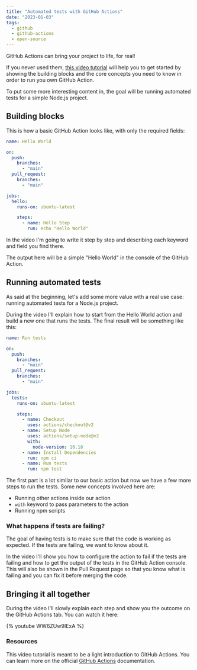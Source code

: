 ```yaml
---
title: "Automated tests with GitHub Actions"
date: "2023-01-03"
tags:
  - github
  - github-actions
  - open-source
---
```


GitHub Actions can bring your project to life, for real!

If you never used them, [this video tutorial](https://youtu.be/WW6ZUw9IExA) will help you to get started by showing the building blocks and the core concepts you need to know in order to run you own GitHub Action.

To put some more interesting content in, the goal will be running automated tests for a simple Node.js project.

## Building blocks

This is how a basic GitHub Action looks like, with only the required fields:

```yaml
name: Hello World

on:
  push:
    branches:
      - "main"
  pull_request:
    branches:
      - "main"

jobs:
  hello:
    runs-on: ubuntu-latest

    steps:
      - name: Hello Step
        run: echo "Hello World"
```

In the video I'm going to write it step by step and describing each keyword and field you find there.

The output here will be a simple "Hello World" in the console of the GitHub Action.

## Running automated tests

As said at the beginning, let's add some more value with a real use case: running automated tests for a Node.js project.

During the video I'll explain how to start from the Hello World action and build a new one that runs the tests. The final result will be something like this:

```yaml
name: Run tests

on:
  push:
    branches:
      - "main"
  pull_request:
    branches:
      - "main"

jobs:
  tests:
    runs-on: ubuntu-latest

    steps:
      - name: Checkout
        uses: actions/checkout@v2
      - name: Setup Node
        uses: actions/setup-node@v2
        with:
          node-version: 16.18
      - name: Install Dependencies
        run: npm ci
      - name: Run tests
        run: npm test
```

The first part is a lot similar to our basic action but now we have a few more steps to run the tests. Some new concepts involved here are:

- Running other actions inside our action
- `with` keyword to pass parameters to the action
- Running npm scripts

### What happens if tests are failing?

The goal of having tests is to make sure that the code is working as expected. If the tests are failing, we want to know about it.

In the video I'll show you how to configure the action to fail if the tests are failing and how to get the output of the tests in the GitHub Action console. This will also be shown in the Pull Request page so that you know what is failing and you can fix it before merging the code.

## Bringing it all together

During the video I'll slowly explain each step and show you the outcome on the GitHub Actions tab. You can watch it here:

{% youtube WW6ZUw9IExA %}

### Resources

This video tutorial is meant to be a light introduction to GitHub Actions. You can learn more on the official [GitHub Actions](https://docs.github.com/en/actions) documentation.
